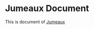 Jumeaux Document
================

This is document of [Jumeaux]

[Jumeaux]: https://github.com/tadashi-aikawa/jumeaux
